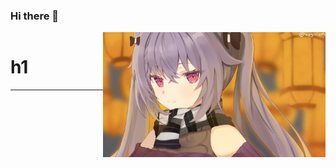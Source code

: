 ### Hi there 👋


<div style="display: flex;">
        <div style="width: 70%;">
            <h1>
                h1
            </h1>
            <hr>
            <!-- here any code -->
        </div>
        <img src='files/avatar.png' height='200px' >
</div>




###
<!--
**kequin/kequin** is a ✨ _special_ ✨ repository because its `README.md` (this file) appears on your GitHub profile.

Here are some ideas to get you started:

- 🔭 I’m currently working on ...
- 🌱 I’m currently learning ...
- 👯 I’m looking to collaborate on ...
- 🤔 I’m looking for help with ...
- 💬 Ask me about ...
- 📫 How to reach me: ...
- 😄 Pronouns: ...
- ⚡ Fun fact: ...
-->
